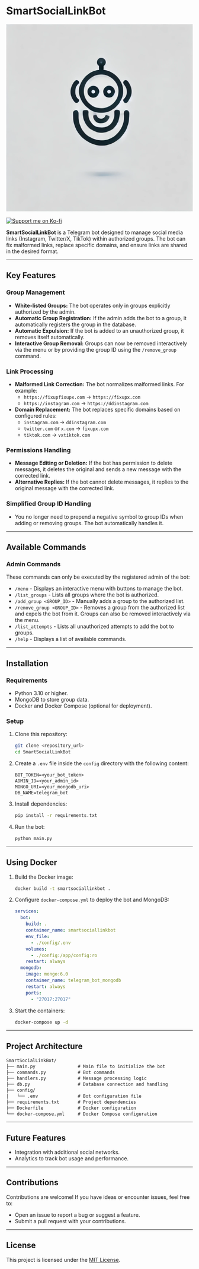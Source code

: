 
# SmartSocialLinkBot

![SmartSocialLinkBot Logo](assets/logo.webp)

[![Support me on Ko-fi](https://storage.ko-fi.com/cdn/kofi2.png?v=3)](https://ko-fi.com/S6S119KZVL)

**SmartSocialLinkBot** is a Telegram bot designed to manage social media links (Instagram, Twitter/X, TikTok) within authorized groups. The bot can fix malformed links, replace specific domains, and ensure links are shared in the desired format. 

---

## Key Features

### Group Management
- **White-listed Groups:** The bot operates only in groups explicitly authorized by the admin.
- **Automatic Group Registration:** If the admin adds the bot to a group, it automatically registers the group in the database.
- **Automatic Expulsion:** If the bot is added to an unauthorized group, it removes itself automatically.
- **Interactive Group Removal:** Groups can now be removed interactively via the menu or by providing the group ID using the `/remove_group` command.

### Link Processing
- **Malformed Link Correction:** The bot normalizes malformed links. For example:
  - `https://fixupfixupx.com` → `https://fixupx.com`
  - `https://instagram.com` → `https://ddinstagram.com`
- **Domain Replacement:** The bot replaces specific domains based on configured rules:
  - `instagram.com` → `ddinstagram.com`
  - `twitter.com` or `x.com` → `fixupx.com`
  - `tiktok.com` → `vxtiktok.com`

### Permissions Handling
- **Message Editing or Deletion:** If the bot has permission to delete messages, it deletes the original and sends a new message with the corrected link.
- **Alternative Replies:** If the bot cannot delete messages, it replies to the original message with the corrected link.

### Simplified Group ID Handling
- You no longer need to prepend a negative symbol to group IDs when adding or removing groups. The bot automatically handles it.

---

## Available Commands

### Admin Commands
These commands can only be executed by the registered admin of the bot:

- `/menu` - Displays an interactive menu with buttons to manage the bot.
- `/list_groups` - Lists all groups where the bot is authorized.
- `/add_group <GROUP_ID>` - Manually adds a group to the authorized list.
- `/remove_group <GROUP_ID>` - Removes a group from the authorized list and expels the bot from it. Groups can also be removed interactively via the menu.
- `/list_attempts` - Lists all unauthorized attempts to add the bot to groups.
- `/help` - Displays a list of available commands.

---

## Installation

### Requirements
- Python 3.10 or higher.
- MongoDB to store group data.
- Docker and Docker Compose (optional for deployment).

### Setup
1. Clone this repository:
   ```bash
   git clone <repository_url>
   cd SmartSocialLinkBot
   ```

2. Create a `.env` file inside the `config` directory with the following content:
   ```env
   BOT_TOKEN=<your_bot_token>
   ADMIN_ID=<your_admin_id>
   MONGO_URI=<your_mongodb_uri>
   DB_NAME=telegram_bot
   ```

3. Install dependencies:
   ```bash
   pip install -r requirements.txt
   ```

4. Run the bot:
   ```bash
   python main.py
   ```

---

## Using Docker

1. Build the Docker image:
   ```bash
   docker build -t smartsociallinkbot .
   ```

2. Configure `docker-compose.yml` to deploy the bot and MongoDB:
   ```yaml
   services:
     bot:
       build: .
       container_name: smartsociallinkbot
       env_file:
         - ./config/.env
       volumes:
         - ./config:/app/config:ro
       restart: always
     mongodb:
       image: mongo:6.0
       container_name: telegram_bot_mongodb
       restart: always
       ports:
         - "27017:27017"
   ```

3. Start the containers:
   ```bash
   docker-compose up -d
   ```

---

## Project Architecture

```
SmartSocialLinkBot/
├── main.py                # Main file to initialize the bot
├── commands.py            # Bot commands
├── handlers.py            # Message processing logic
├── db.py                  # Database connection and handling
├── config/
│   └── .env               # Bot configuration file
├── requirements.txt       # Project dependencies
├── Dockerfile             # Docker configuration
└── docker-compose.yml     # Docker Compose configuration
```

---

## Future Features
- Integration with additional social networks.
- Analytics to track bot usage and performance.

---

## Contributions
Contributions are welcome! If you have ideas or encounter issues, feel free to:
- Open an issue to report a bug or suggest a feature.
- Submit a pull request with your contributions.

---

## License
This project is licensed under the [MIT License](LICENSE).
